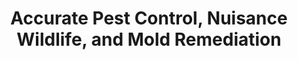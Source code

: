 ---
title: "Accurate Pest Control, Nuisance Wildlife, and Mold Remediation"
url: /schenectady/accurate-pest-control-nuisance-wildlife-and-mold-remediation/
shop: pest control
---
